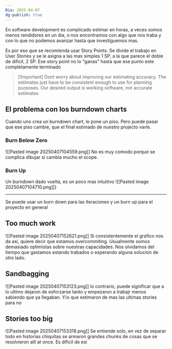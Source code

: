 ```yaml
---
Dia: 2025-04-07
dg-publish: true
---
```

En software development es complicado estimar en horas, a veces somos menos rendidores en un dia, o nos encontramos con algo que nos traba y con lo que no podemos avanzar hasta que investiguemos mas.

Es por eso que se recomienda usar Story Points. Se divide el trabajo en User Stories y se le asigna a las mas simples 1 SP, a la que parece el doble de dificil, 2 SP. Ese story point no lo "ganas" hasta que ese punto este completamente terminado

>[!Important] Dont worry about improving our estimating accuracy. The estimates just have to be consistent enough to use for planning purposes. Our desired output is working software, not accurate estimates


## El problema con los burndown charts 
Cuando uno crea un burndown chart, le pone un piso. Pero puede pasar que ese piso cambie, que el final estimado de nuestro projecto varíe. 
### Burn Below Zero 
![[Pasted image 20250407104559.png]]
No es muy comodo porque se complica dibujar si cambia mucho el scope.

### Burn Up
Un burndown dado vuelta, es un poco mas intuitivo
![[Pasted image 20250407104710.png]]}



--- 
Se puede usar un burn down para las iteraciones y un burn up para el proyecto en general

## Too much work
![[Pasted image 20250407152621.png]]
Si consistentemente el grafico nos da asi, quiere decir que estamos overcommiting. Usualmente somos demasiado optimistas sobre nuestras capacidades. Nos olvidamos del tiempo que gastamos estando trabados o esperando alguna solucion de otro lado.


## Sandbagging
![[Pasted image 20250407153123.png]]
lo contrario, puede significar que a lo ultimo dejaron de esforzarse tanto y empezaron a trabajr menos sabiendo que ya llegaban. Y/o que estimaron de mas las ultimas stories para no  

## Stories too big
![[Pasted image 20250407153318.png]]
Se entiende solo, en vez de separar todo en historias chiquitas se armaron grandes chunks de cosas que se resolvieron alll at once. Es dificil de esi